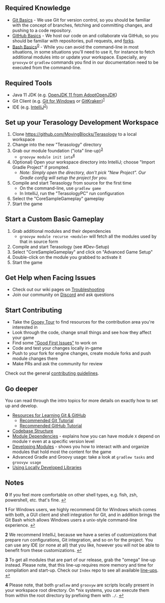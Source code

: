 ## Required Knowledge

* [Git Basics](https://git-scm.com/docs/gittutorial) - We use Git for version control, so you should be familiar with the concept of branches, fetching and committing changes, and pushing to a code repository.
* [GitHub Basics](https://docs.github.com/en/get-started/quickstart/hello-world) - We host our code on and collaborate via GitHub, so you should be familiar with repositories, pull requests, and [forks](https://docs.github.com/en/github/collaborating-with-pull-requests/working-with-forks/about-forks).
* [Bash Basics](https://towardsdatascience.com/basics-of-bash-for-beginners-92e53a4c117a)<sup id="a0">[0](#f0)</sup> - While you can avoid the command-line in most situations, in some situations you'll need to use it, for instance to fetch additional modules into or update your workspace. Especially, any `groovyw` or `gradlew` commands you find in our documentation need to be executed from the command-line.


## Required Tools

* Java 11 JDK (e.g. [OpenJDK 11 from AdoptOpenJDK](https://adoptopenjdk.net/releases.html?variant=openjdk11&jvmVariant=hotspot))
* Git Client (e.g. [Git for Windows](https://gitforwindows.org/) or [GitKraken](https://www.gitkraken.com/))<sup id="a1">[1](#f1)</sup>
* IDE (e.g. [IntelliJ](https://www.jetbrains.com/idea/download)<sup id="a1">[2](#f2)</sup>)


## Set up your Terasology Development Workspace

1. Clone https://github.com/MovingBlocks/Terasology to a local workspace
1. Change into the new "Terasology" directory
1. Grab our module foundation ("iota" line-up)<sup id="a2">[3](#f3)</sup>
   * `groovyw module init iota`<sup id="a3">[4](#f4)</sup>
1. (Optional) Open your workspace directory into IntelliJ; choose "Import Gradle Project" if prompted.
   * _Note: Simply open the directory, don't pick "New Project". Our Gradle config will setup the project for you._
1. Compile and start Terasology from source for the first time
   * On the command-line, use `gradlew game`
   * In IntelliJ, run the "TerasologyPC" run configuration
1. Select the "CoreSampleGameplay" gameplay
1. Start the game


## Start a Custom Basic Gameplay

1. Grab additional modules and their dependencies
   * `groovyw module recurse <module>` will fetch all the modules used by that in source form
1. Compile and start Terasology (see #Dev-Setup)
1. Select "CoreSampleGameplay" and click on "Advanced Game Setup"
1. Double-click on the module you grabbed to activate it
1. Start the game


## Get Help when Facing Issues

* Check out our wiki pages on [Troubleshooting](./Troubleshooting-Developer.md)
* Join our community on [Discord](https://discord.gg/terasology) and ask questions


## Start Contributing

* Take the [Gooey Tour](https://terasology.org/AdventureSite/) to find resources for the contribution area you're interested in
* Look through the code, change small things and see how they affect your game
* Find some ["Good First Issues"](https://github.com/MovingBlocks/Terasology/labels/Good%20First%20Issue) to work on
* Code and test your changes locally in-game
* Push to your fork for engine changes, create module forks and push module changes there
* Make PRs and ask the community for review

Check out the general [contributing guidelines](https://github.com/MovingBlocks/Terasology/blob/develop/.github/CONTRIBUTING.md).


## Go deeper

You can read through the intro topics for more details on exactly how to set up and develop.

* [Resources for Learning Git & GitHub](https://help.github.com/articles/good-resources-for-learning-git-and-github)
  * [Recommended Git Tutorial](http://learngitbranching.js.org)
  * [Recommended GitHub Tutorial](https://help.github.com/categories/bootcamp)
* [Codebase Structure](./Codebase-Structure.md)
* [Module Dependencies](./Module-Dependencies.md) - explains how you can have module `X` depend on module `Y` even at a specific version level
* [Developing Modules](./Developing-Modules.md) - shows you how to interact with and organize modules that hold most the content for the game
* Advanced Gradle and Groovy usage: take a look at `gradlew tasks` and `groovyw usage`
* [Using Locally Developed Libraries](./Using-Locally-Developed-Libraries.md)


## Notes

<b id="f0">0</b> If you feel more comfortable on other shell types, e.g. fish, zsh, powershell, etc. that's fine. [↩](#a0)

<b id="f1">1</b> For Windows users, we highly recommend Git for Windows which comes with both, a GUI client and shell integration for Git, and in addition brings the Git Bash which allows Windows users a unix-style command-line experience. [↩](#a1)

<b id="f2">2</b> We recommend IntelliJ, because we have a series of customizations that prepare run configurations, Git integration, and so on for the project. You can use any IDE (or none at all) that you like, however you will not be able to benefit from these customizations. [↩](#a2)

<b id="f3">3</b> To get all modules that are part of our release, grab the "omega" line-up instead. Please note, that this line-up requires more memory and time for compilation and start-up. Check our `Index` repo to see all available [line-ups](https://github.com/Terasology/Index/tree/master/distros). [↩](#a3)

<b id="f4">4</b> Please note, that both `gradlew` and `groovyw` are scripts locally present in your workspace root directory. On *nix systems, you can execute them from within the root directory by prefixing them with `./`. [↩](#a4)
